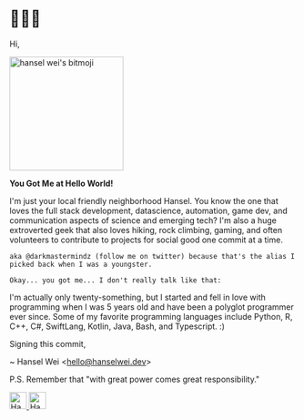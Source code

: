 # 👋🏻👀
Hi, 

<div class="bitmojiAni"><img svg-inline="" src="https://d33wubrfki0l68.cloudfront.net/3ea6eb76f06258da302d0e6688da27208299515e/3c16e/_nuxt/img/52c585f.svg" alt="hansel wei's bitmoji" class="icon" height="200px" width="200px"></div> 


**You Got Me at Hello World!**



I'm just your local friendly neighborhood Hansel. You know the one that loves the full stack development, datascience, automation, game dev, and communication aspects of science and emerging tech? I'm also a huge extroverted geek that also loves hiking, rock climbing, gaming, and often volunteers to contribute to projects for social good one commit at a time.

`aka @darkmastermindz (follow me on twitter) because that's the alias I picked back when I was a youngster.`

`Okay... you got me... I don't really talk like that:`

I'm actually only twenty-something, but I started and fell in love with programming when I was 5 years old and have been a polyglot programmer ever since. Some of my favorite programming languages include Python, R, C++, C#, SwiftLang, Kotlin, Java, Bash, and Typescript. :)


Signing this commit,

 ~ Hansel Wei <<hello@hanselwei.dev>>
 
 P.S. Remember that "with great power comes great responsibility."
 
 <a href="https://dev.to/darkmastermindz">
  <img src="https://d2fltix0v2e0sb.cloudfront.net/dev-badge.svg" alt="Hansel Wei's DEV Profile" height="30" width="30">
</a>

<a href="https://twitter.com/darkmastermindz">
  <img src="https://image.flaticon.com/icons/svg/124/124021.svg" alt="Hansel Wei's Twitter Profile" height="30" width="30" border-radius="15px 50px 30px 5px">
</a>
